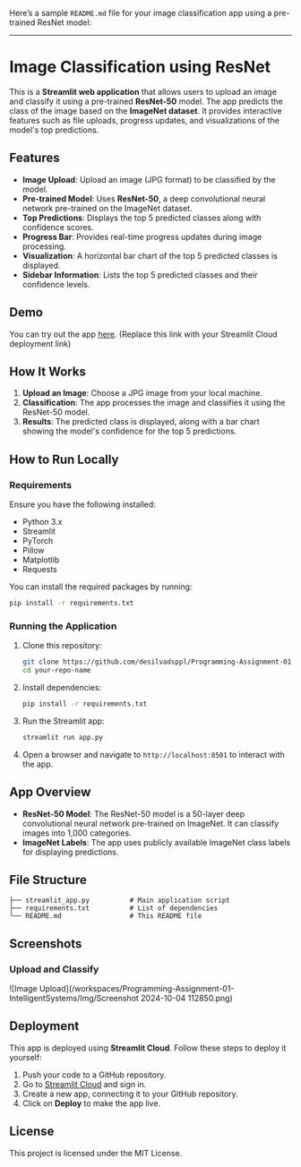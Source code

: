 Here’s a sample `README.md` file for your image classification app using a pre-trained ResNet model:

---

# Image Classification using ResNet

This is a **Streamlit web application** that allows users to upload an image and classify it using a pre-trained **ResNet-50** model. The app predicts the class of the image based on the **ImageNet dataset**. It provides interactive features such as file uploads, progress updates, and visualizations of the model's top predictions.

## Features

- **Image Upload**: Upload an image (JPG format) to be classified by the model.
- **Pre-trained Model**: Uses **ResNet-50**, a deep convolutional neural network pre-trained on the ImageNet dataset.
- **Top Predictions**: Displays the top 5 predicted classes along with confidence scores.
- **Progress Bar**: Provides real-time progress updates during image processing.
- **Visualization**: A horizontal bar chart of the top 5 predicted classes is displayed.
- **Sidebar Information**: Lists the top 5 predicted classes and their confidence levels.

## Demo

You can try out the app [here](https://blank-app-oklgjmcq36o.streamlit.app/). (Replace this link with your Streamlit Cloud deployment link)

## How It Works

1. **Upload an Image**: Choose a JPG image from your local machine.
2. **Classification**: The app processes the image and classifies it using the ResNet-50 model.
3. **Results**: The predicted class is displayed, along with a bar chart showing the model's confidence for the top 5 predictions.

## How to Run Locally

### Requirements

Ensure you have the following installed:
- Python 3.x
- Streamlit
- PyTorch
- Pillow
- Matplotlib
- Requests

You can install the required packages by running:

```bash
pip install -r requirements.txt
```

### Running the Application

1. Clone this repository:
   ```bash
   git clone https://github.com/desilvadsppl/Programming-Assignment-01-IntelligentSystems.git
   cd your-repo-name
   ```

2. Install dependencies:
   ```bash
   pip install -r requirements.txt
   ```

3. Run the Streamlit app:
   ```bash
   streamlit run app.py
   ```

4. Open a browser and navigate to `http://localhost:8501` to interact with the app.

## App Overview

- **ResNet-50 Model**: The ResNet-50 model is a 50-layer deep convolutional neural network pre-trained on ImageNet. It can classify images into 1,000 categories.
- **ImageNet Labels**: The app uses publicly available ImageNet class labels for displaying predictions.

## File Structure

```
├── streamlit_app.py          # Main application script
├── requirements.txt          # List of dependencies
└── README.md                 # This README file
```

## Screenshots

### Upload and Classify

![Image Upload](/workspaces/Programming-Assignment-01-IntelligentSystems/Img/Screenshot 2024-10-04 112850.png)

## Deployment

This app is deployed using **Streamlit Cloud**. Follow these steps to deploy it yourself:

1. Push your code to a GitHub repository.
2. Go to [Streamlit Cloud](https://share.streamlit.io/) and sign in.
3. Create a new app, connecting it to your GitHub repository.
4. Click on **Deploy** to make the app live.

## License

This project is licensed under the MIT License.